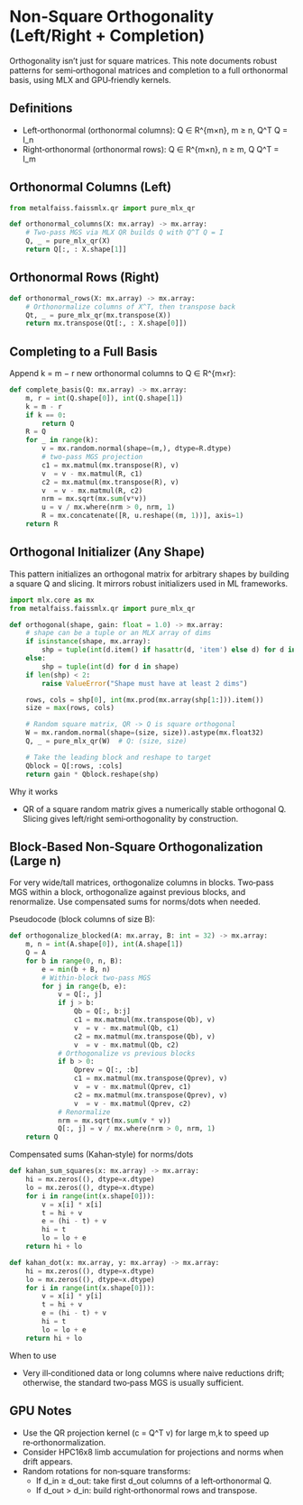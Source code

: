 # Non‑Square Orthogonality (Left/Right + Completion)

Orthogonality isn’t just for square matrices. This note documents robust patterns for semi‑orthogonal matrices and completion to a full orthonormal basis, using MLX and GPU‑friendly kernels.

## Definitions

- Left‑orthonormal (orthonormal columns): Q ∈ R^{m×n}, m ≥ n, Q^T Q = I_n
- Right‑orthonormal (orthonormal rows): Q ∈ R^{m×n}, n ≥ m, Q Q^T = I_m

## Orthonormal Columns (Left)

```python
from metalfaiss.faissmlx.qr import pure_mlx_qr

def orthonormal_columns(X: mx.array) -> mx.array:
    # Two‑pass MGS via MLX QR builds Q with Q^T Q = I
    Q, _ = pure_mlx_qr(X)
    return Q[:, : X.shape[1]]
```

## Orthonormal Rows (Right)

```python
def orthonormal_rows(X: mx.array) -> mx.array:
    # Orthonormalize columns of X^T, then transpose back
    Qt, _ = pure_mlx_qr(mx.transpose(X))
    return mx.transpose(Qt[:, : X.shape[0]])
```

## Completing to a Full Basis

Append k = m − r new orthonormal columns to Q ∈ R^{m×r}:

```python
def complete_basis(Q: mx.array) -> mx.array:
    m, r = int(Q.shape[0]), int(Q.shape[1])
    k = m - r
    if k == 0:
        return Q
    R = Q
    for _ in range(k):
        v = mx.random.normal(shape=(m,), dtype=R.dtype)
        # two‑pass MGS projection
        c1 = mx.matmul(mx.transpose(R), v)
        v  = v - mx.matmul(R, c1)
        c2 = mx.matmul(mx.transpose(R), v)
        v  = v - mx.matmul(R, c2)
        nrm = mx.sqrt(mx.sum(v*v))
        u = v / mx.where(nrm > 0, nrm, 1)
        R = mx.concatenate([R, u.reshape((m, 1))], axis=1)
    return R
```

## Orthogonal Initializer (Any Shape)

This pattern initializes an orthogonal matrix for arbitrary shapes by building a square Q and slicing. It mirrors robust initializers used in ML frameworks.

```python
import mlx.core as mx
from metalfaiss.faissmlx.qr import pure_mlx_qr

def orthogonal(shape, gain: float = 1.0) -> mx.array:
    # shape can be a tuple or an MLX array of dims
    if isinstance(shape, mx.array):
        shp = tuple(int(d.item() if hasattr(d, 'item') else d) for d in shape)
    else:
        shp = tuple(int(d) for d in shape)
    if len(shp) < 2:
        raise ValueError("Shape must have at least 2 dims")

    rows, cols = shp[0], int(mx.prod(mx.array(shp[1:])).item())
    size = max(rows, cols)

    # Random square matrix, QR -> Q is square orthogonal
    W = mx.random.normal(shape=(size, size)).astype(mx.float32)
    Q, _ = pure_mlx_qr(W)  # Q: (size, size)

    # Take the leading block and reshape to target
    Qblock = Q[:rows, :cols]
    return gain * Qblock.reshape(shp)
```

Why it works
- QR of a square random matrix gives a numerically stable orthogonal Q. Slicing gives left/right semi‑orthogonality by construction.

## Block‑Based Non‑Square Orthogonalization (Large n)

For very wide/tall matrices, orthogonalize columns in blocks. Two‑pass MGS within a block, orthogonalize against previous blocks, and renormalize. Use compensated sums for norms/dots when needed.

Pseudocode (block columns of size B):

```python
def orthogonalize_blocked(A: mx.array, B: int = 32) -> mx.array:
    m, n = int(A.shape[0]), int(A.shape[1])
    Q = A
    for b in range(0, n, B):
        e = min(b + B, n)
        # Within‑block two‑pass MGS
        for j in range(b, e):
            v = Q[:, j]
            if j > b:
                Qb = Q[:, b:j]
                c1 = mx.matmul(mx.transpose(Qb), v)
                v  = v - mx.matmul(Qb, c1)
                c2 = mx.matmul(mx.transpose(Qb), v)
                v  = v - mx.matmul(Qb, c2)
            # Orthogonalize vs previous blocks
            if b > 0:
                Qprev = Q[:, :b]
                c1 = mx.matmul(mx.transpose(Qprev), v)
                v  = v - mx.matmul(Qprev, c1)
                c2 = mx.matmul(mx.transpose(Qprev), v)
                v  = v - mx.matmul(Qprev, c2)
            # Renormalize
            nrm = mx.sqrt(mx.sum(v * v))
            Q[:, j] = v / mx.where(nrm > 0, nrm, 1)
    return Q
```

Compensated sums (Kahan‑style) for norms/dots

```python
def kahan_sum_squares(x: mx.array) -> mx.array:
    hi = mx.zeros((), dtype=x.dtype)
    lo = mx.zeros((), dtype=x.dtype)
    for i in range(int(x.shape[0])):
        v = x[i] * x[i]
        t = hi + v
        e = (hi - t) + v
        hi = t
        lo = lo + e
    return hi + lo

def kahan_dot(x: mx.array, y: mx.array) -> mx.array:
    hi = mx.zeros((), dtype=x.dtype)
    lo = mx.zeros((), dtype=x.dtype)
    for i in range(int(x.shape[0])):
        v = x[i] * y[i]
        t = hi + v
        e = (hi - t) + v
        hi = t
        lo = lo + e
    return hi + lo
```

When to use
- Very ill‑conditioned data or long columns where naive reductions drift; otherwise, the standard two‑pass MGS is usually sufficient.

## GPU Notes

- Use the QR projection kernel (c = Q^T v) for large m,k to speed up re‑orthonormalization.
- Consider HPC16x8 limb accumulation for projections and norms when drift appears.
- Random rotations for non‑square transforms:
  - If d_in ≥ d_out: take first d_out columns of a left‑orthonormal Q.
  - If d_out > d_in: build right‑orthonormal rows and transpose.
